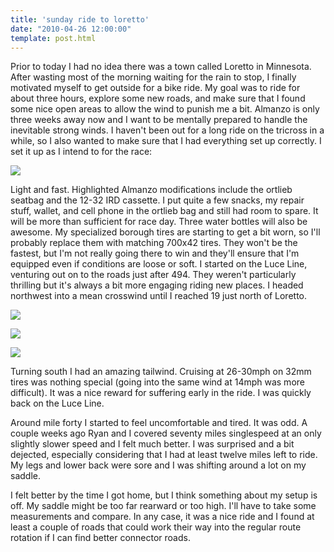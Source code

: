 ```yaml
---
title: 'sunday ride to loretto'
date: "2010-04-26 12:00:00"
template: post.html
---
```


Prior to today I had no idea there was a town called Loretto in Minnesota. After wasting most of the morning waiting for the rain to stop, I finally motivated myself to get outside for a bike ride. My goal was to ride for about three hours, explore some new roads, and make sure that I found some nice open areas to allow the wind to punish me a bit. Almanzo is only three weeks away now and I want to be mentally prepared to handle the inevitable strong winds. I haven't been out for a long ride on the tricross in a while, so I also wanted to make sure that I had everything set up correctly. I set it up as I intend to for the race:

![](http://slowtheory.openphoto.me.s3.amazonaws.com/custom/201004/P4250004-536f5b_800x800.jpg)

Light and fast. Highlighted Almanzo modifications include the ortlieb seatbag and the 12-32 IRD cassette. I put quite a few snacks, my repair stuff, wallet, and cell phone in the ortlieb bag and still had room to spare. It will be more than sufficient for race day. Three water bottles will also be awesome. My specialized borough tires are starting to get a bit worn, so I'll probably replace them with matching 700x42 tires. They won't be the fastest, but I'm not really going there to win and they'll ensure that I'm equipped even if conditions are loose or soft. I started on the Luce Line, venturing out on to the roads just after 494. They weren't particularly thrilling but it's always a bit more engaging riding new places. I headed northwest into a mean crosswind until I reached 19 just north of Loretto.

![](http://slowtheory.openphoto.me.s3.amazonaws.com/custom/201004/P4250005-29af9b_800x800.jpg)

![](http://slowtheory.openphoto.me.s3.amazonaws.com/custom/201004/P4250006-208217_800x800.jpg)

![](http://slowtheory.openphoto.me.s3.amazonaws.com/custom/201004/P4250007-2f3083_800x800.jpg)

Turning south I had an amazing tailwind. Cruising at 26-30mph on 32mm tires was nothing special (going into the same wind at 14mph was more difficult). It was a nice reward for suffering early in the ride. I was quickly back on the Luce Line.

Around mile forty I started to feel uncomfortable and tired. It was odd. A couple weeks ago Ryan and I covered seventy miles singlespeed at an only slightly slower speed and I felt much better. I was surprised and a bit dejected, especially considering that I had at least twelve miles left to ride. My legs and lower back were sore and I was shifting around a lot on my saddle.

I felt better by the time I got home, but I think something about my setup is off. My saddle might be too far rearward or too high. I'll have to take some measurements and compare. In any case, it was a nice ride and I found at least a couple of roads that could work their way into the regular route rotation if I can find better connector roads.